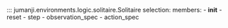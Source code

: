 ::: jumanji.environments.logic.solitaire.Solitaire
    selection:
      members:
        - __init__
        - reset
        - step
        - observation_spec
        - action_spec
